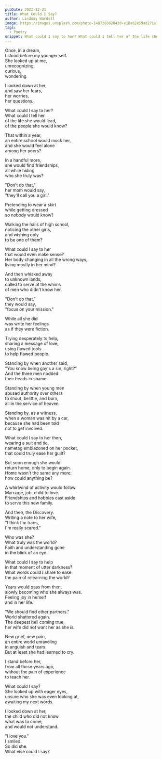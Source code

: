 ```yaml
---
pubDate: 2022-12-21
title: What Could I Say?
author: Lindsay Wardell
image: https://images.unsplash.com/photo-1487360920430-e18a62e59ad2?ixlib=rb-4.0.3&ixid=MnwxMjA3fDB8MHxwaG90by1wYWdlfHx8fGVufDB8fHx8&auto=format&fit=crop&w=2340&q=80
tags:
  - Poetry
snippet: What could I say to her? What could I tell her of the life she would lead, of the people she would know?
---
```


Once, in a dream,<br />
I stood before my younger self.<br />
She looked up at me,<br />
unrecognizing,<br />
curious,<br />
wondering.<br />

I looked down at her,<br />
and saw her fears,<br />
her worries,<br />
her questions.<br />

What could I say to her?<br />
What could I tell her<br />
of the life she would lead,<br />
of the people she would know?<br />

That within a year,<br />
an entire school would mock her,<br />
and she would feel alone<br />
among her peers?<br />

In a handful more,<br />
she would find friendships,<br />
all while hiding <br />
who she truly was?<br />

"Don't do that,"<br />
her mom would say,<br />
"they'll call you a girl."<br />

Pretending to wear a skirt<br />
while getting dressed<br />
so nobody would know?<br />

Walking the halls of high school,<br />
noticing the other girls,<br />
and wishing only <br />
to be one of them?<br />

What could I say to her<br />
that would even make sense?<br />
Her body changing in all the wrong ways,<br />
living mostly in her mind?<br />

And then whisked away<br />
to unknown lands,<br />
called to serve at the whims<br />
of men who didn't know her.<br />

"Don't do that,"<br />
they would say,<br />
"focus on your mission."<br />

While all she did<br />
was write her feelings<br />
as if they were fiction.<br />

Trying desperately to help,<br />
sharing a message of love,<br />
using flawed tools<br />
to help flawed people.<br />

Standing by when another said,<br />
"You know being gay's a sin, right?"<br />
And the three men nodded<br />
their heads in shame.<br />

Standing by when young men<br />
abused authority over others<br />
to shout, belittle, and burn,<br />
all in the service of heaven.<br />

Standing by, as a witness,<br />
when a woman was hit by a car,<br />
because she had been told<br />
not to get involved.<br />

What could I say to her then,<br />
wearing a suit and tie,<br />
nametag emblazoned on her pocket,<br />
that could truly ease her guilt?<br />

But soon enough she would<br />
return home, only to begin again.<br />
Home wasn't the same any more;<br />
how could anything be?<br />

A whirlwind of activity would follow.<br />
Marriage, job, child to love.<br />
Friendships and hobbies cast aside<br />
to serve this new family.<br />

And then, the Discovery.<br />
Writing a note to her wife,<br />
"I think I'm trans,<br />
I'm really scared."<br />

Who was she?<br />
What truly was the world?<br />
Faith and understanding gone<br />
in the blink of an eye.<br />

What could I say to help<br />
in that moment of utter darkness?<br />
What words could I share to ease<br />
the pain of relearning the world?<br />

Years would pass from then,<br />
slowly becoming who she always was.<br />
Feeling joy in herself<br />
and in her life.<br />

"We should find other partners."<br />
World shattered again.<br />
The deepest hell coming true;<br />
her wife did not want her as she is.<br />

New grief, new pain,<br />
an entire world unraveling<br />
in anguish and tears.<br />
But at least she had learned to cry.<br />

I stand before her,<br />
from all those years ago,<br />
without the pain of experience<br />
to teach her.<br />

What could I say?<br />
She looked up with eager eyes,<br />
unsure who she was even looking at,<br />
awaiting my next words.<br />

I looked down at her,<br />
the child who did not know<br />
what was to come,<br />
and would not understand.<br />

"I love you."<br />
I smiled.<br />
So did she.<br />
What else could I say?<br />